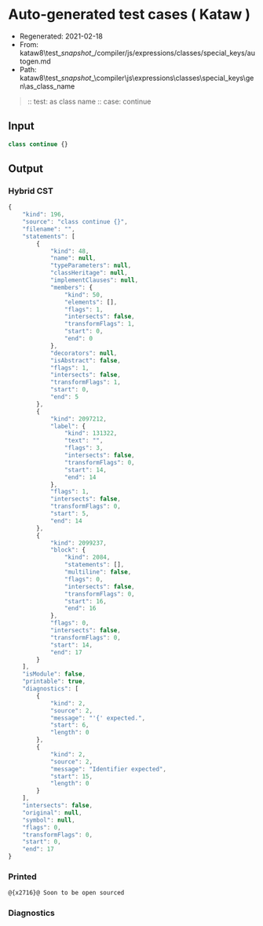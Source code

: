 # Auto-generated test cases ( Kataw )
- Regenerated: 2021-02-18
- From: kataw8\test\__snapshot__/compiler/js/expressions/classes/special_keys/autogen.md
- Path: kataw8\test\__snapshot__\compiler\js\expressions\classes\special_keys\gen\as_class_name
> :: test: as class name
> :: case: continue
## Input

`````js
class continue {}
`````

## Output

### Hybrid CST


```javascript
{
    "kind": 196,
    "source": "class continue {}",
    "filename": "",
    "statements": [
        {
            "kind": 48,
            "name": null,
            "typeParameters": null,
            "classHeritage": null,
            "implementClauses": null,
            "members": {
                "kind": 50,
                "elements": [],
                "flags": 1,
                "intersects": false,
                "transformFlags": 1,
                "start": 0,
                "end": 0
            },
            "decorators": null,
            "isAbstract": false,
            "flags": 1,
            "intersects": false,
            "transformFlags": 1,
            "start": 0,
            "end": 5
        },
        {
            "kind": 2097212,
            "label": {
                "kind": 131322,
                "text": "",
                "flags": 3,
                "intersects": false,
                "transformFlags": 0,
                "start": 14,
                "end": 14
            },
            "flags": 1,
            "intersects": false,
            "transformFlags": 0,
            "start": 5,
            "end": 14
        },
        {
            "kind": 2099237,
            "block": {
                "kind": 2084,
                "statements": [],
                "multiline": false,
                "flags": 0,
                "intersects": false,
                "transformFlags": 0,
                "start": 16,
                "end": 16
            },
            "flags": 0,
            "intersects": false,
            "transformFlags": 0,
            "start": 14,
            "end": 17
        }
    ],
    "isModule": false,
    "printable": true,
    "diagnostics": [
        {
            "kind": 2,
            "source": 2,
            "message": "'{' expected.",
            "start": 6,
            "length": 0
        },
        {
            "kind": 2,
            "source": 2,
            "message": "Identifier expected",
            "start": 15,
            "length": 0
        }
    ],
    "intersects": false,
    "original": null,
    "symbol": null,
    "flags": 0,
    "transformFlags": 0,
    "start": 0,
    "end": 17
}
```

  
### Printed


```javascript
@{x2716}@ Soon to be open sourced
```

  
### Diagnostics


```javascript

```

